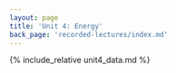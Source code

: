 ```yaml
---
layout: page
title: 'Unit 4: Energy'
back_page: 'recorded-lectures/index.md'
---
```


{% include_relative unit4_data.md %}